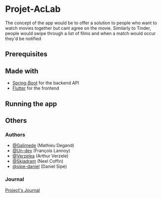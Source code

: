 # Projet-AcLab


  The concept of the app would be to offer a solution to people who want to watch movies together but cant agree on the movie.
  Similarly to Tinder, people would swipe through a list of films and when a match would occur they'd be notified


## Prerequisites

## Made with

* [Spring-Boot](https://spring.io/projects/spring-boot) for the backend API
* [Flutter](https://flutter.dev/) for the frontend

## Running the app

## Others

### Authors

* [@Galimede](https://github.com/Galimede) (Mathieu Degand) 
* [@Un-dev](https://github.com/Un-dev) (François Lannoy)
* [@Verzelea](https://github.com/Verzelea) (Arthur Verzele)
* [@Skiadram](https://github.com/Skiadram) (Neel Coffin)
* [@sipe-daniel](https://github.com/sipe-daniel) (Daniel Sipe)

### Journal

[Project's Journal](https://github.com/Un-dev/Projet-AcLab/tree/main/Journal)

